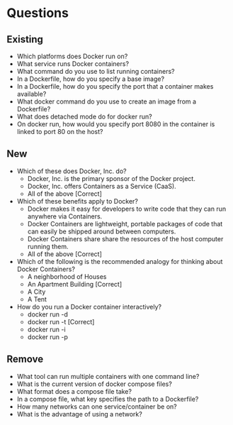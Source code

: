 # Questions

## Existing

 - Which platforms does Docker run on?
 - What service runs Docker containers?
 - What command do you use to list running containers?
 - In a Dockerfile, how do you specify a base image?
 - In a Dockerfile, how do you specify the port that a container makes
   available?
 - What docker command do you use to create an image from a Dockerfile?
 - What does detached mode do for docker run?
 - On docker run, how would you specify port 8080 in the container is linked
   to port 80 on the host?

## New

 - Which of these does Docker, Inc. do?
   - Docker, Inc. is the primary sponsor of the Docker project.
   - Docker, Inc. offers Containers as a Service (CaaS).
   - All of the above [Correct]
 - Which of these benefits apply to Docker?
   - Docker makes it easy for developers to write code that they can run anywhere via Containers.
   - Docker Containers are lightweight, portable packages of code that can easily be shipped around between computers.
   - Docker Containers share share the resources of the host computer running them.
   - All of the above [Correct]
 - Which of the following is the recommended analogy for thinking about Docker Containers?
   - A neighborhood of Houses
   - An Apartment Building [Correct]
   - A City
   - A Tent
 - How do you run a Docker container interactively?
   - docker run -d
   - docker run -t [Correct]
   - docker run -i
   - docker run -p
 

## Remove

 - What tool can run multiple containers with one command line?
 - What is the current version of docker compose files?
 - What format does a compose file take?
 - In a compose file, what key specifies the path to a Dockerfile?
 - How many networks can one service/container be on?
 - What is the advantage of using a network?

